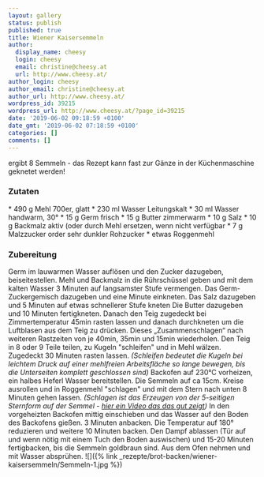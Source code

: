 ```yaml
---
layout: gallery
status: publish
published: true
title: Wiener Kaisersemmeln
author:
  display_name: cheesy
  login: cheesy
  email: christine@cheesy.at
  url: http://www.cheesy.at/
author_login: cheesy
author_email: christine@cheesy.at
author_url: http://www.cheesy.at/
wordpress_id: 39215
wordpress_url: http://www.cheesy.at/?page_id=39215
date: '2019-06-02 09:18:59 +0100'
date_gmt: '2019-06-02 07:18:59 +0100'
categories: []
comments: []
---
```

ergibt 8 Semmeln - das Rezept kann fast zur Gänze in der Küchenmaschine geknetet werden!
### Zutaten
\* 490 g Mehl 700er, glatt
\* 230 ml Wasser Leitungskalt
\* 30 ml Wasser handwarm, 30°
\* 15 g Germ frisch
\* 15 g Butter zimmerwarm
\* 10 g Salz
\* 10 g Backmalz aktiv (oder durch Mehl ersetzen, wenn nicht verfügbar
\* 7 g Malzzucker order sehr dunkler Rohzucker
\* etwas Roggenmehl
### Zubereitung
Germ im lauwarmen Wasser auflösen und den Zucker dazugeben, beiseitestellen.
Mehl und Backmalz in die Rührschüssel geben und mit dem kalten Wasser 3 Minuten auf langsamster Stufe vermengen.
Das Germ-Zuckergemisch dazugeben und eine Minute einkneten.
Das Salz dazugeben und 5 Minuten auf etwas schnellerer Stufe kneten
Die Butter dazugeben und 10 Minuten fertigkneten.
Danach den Teig zugedeckt bei Zimmertemperatur 45min rasten lassen und danach durchkneten um die Luftblasen aus dem Teig zu drücken. Dieses „Zusammenschlagen“ nach weiteren Rastzeiten von je 40min, 35min und 15min wiederholen.
Den Teig in 8 oder 9 Teile teilen, zu Kugeln "schleifen" und in Mehl wälzen. Zugedeckt 30 Minuten rasten lassen. _(Schleifen bedeutet die Kugeln bei leichtem Druck auf einer mehlfreien Arbeitsfläche so lange bewegen, bis die Unterseiten komplett geschlossen sind)_
Backofen auf 230°C vorheizen, ein halbes Heferl Wasser bereitstellen.
Die Semmeln auf ca 15cm. Kreise ausrollen und in Roggenmehl "schlagen" und mit dem Stern nach unten 8 Minuten gehen lassen. _(Schlagen ist das Erzeugen von der 5-seitigen Sternform auf der Semmel - [hier ein Video das das gut zeigt](https://www.youtube.com/watch?v=QH4Dt8XfzWg))_
In den vorgeheizten Backofen mittig einschieben und das Wasser auf den Boden des Backofens gießen. 3 Minuten anbacken. Die Temperatur auf 180° reduzieren und weitere 10 Minuten backen.
Den Dampf ablassen (Tür auf und wenn nötig mit einem Tuch den Boden auswischen) und 15-20 Minuten fertigbacken, bis die Semmeln goldbraun sind.
Aus dem Ofen nehmen und mit Wasser absprühen.
![]({% link _rezepte/brot-backen/wiener-kaisersemmeln/Semmeln-1.jpg %})
